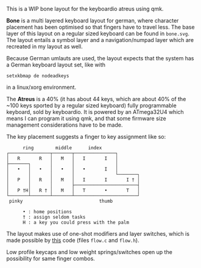 This is a WIP bone layout for the keyboardio atreus using qmk.

**Bone** is a multi layered keyboard layout for german, where character placement has
been optimised so that fingers have to travel less. The base layer of this layout on a regular sized
keyboard can be found in `bone.svg`. The layout entails a symbol layer and a navigation/numpad layer
which are recreated in my layout as well.

Because German umlauts are used, the layout expects that the system has a German keyboard layout set, like with

    setxkbmap de nodeadkeys

in a linux/xorg environment.

The **Atreus** is a 40% (it has about 44 keys, which are about 40% of the ~100 keys sported by a
regular sized keyboard) fully programmable keyboard, sold by keyboardio. It is powered by an ATmega32U4
which means I can program it using qmk, and that some firmware size management considerations have to be made.

The key placement suggests a finger to key assignment like so:

          ring        middle      index
    ┌───────────────┬───────┬───────────────┐
    │   R       R   │   M   │   I       I   │
    ├───────┐       │       │               │
    │   •   │   •   │   •   │   •       I   │
    │       │       │       │               └───────┐
    │   P   │   R   │   M   │   I       I       I † │
    │       │       │       ├───────────────────────┤
    │   P †H│   R † │   M   │   T       •       T   │
    └───────┴───────┴───────┴───────────────────────┘
     pinky                            thumb

          • : home positions
          † : assign seldom tasks
          H : a key you could press with the palm

The layout makes use of one-shot modifiers and layer switches, which is made possible by
[this](https://github.com/qmk/qmk_firmware/pull/16174) code (files `flow.c` and `flow.h`).

Low profile keycaps and low weight springs/switches open up the possibility for same finger combos.
